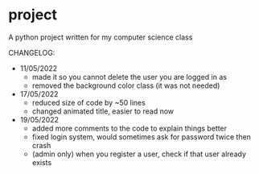 # project

A python project written for my computer science class

CHANGELOG:
  - 11/05/2022
     - made it so you cannot delete the user you are logged in as
     - removed the background color class (it was not needed)
  - 17/05/2022
     - reduced size of code by ~50 lines
     - changed animated title, easier to read now
  - 19/05/2022
     - added more comments to the code to explain things better
     - fixed login system, would sometimes ask for password twice then crash
     - (admin only) when you register a user, check if that user already exists
 
